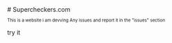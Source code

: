 <!DOCTYPE html>
<html>
  <body>
    # Supercheckers.com
    <p style="font-size:10px;">This is a website i am devving
    Any issues and report it in the "issues" section</p>
    <p>try it <a href="https://rawcdn.githack.com/Yoyo398/Supercheckers.com/42ec063fc125a37b9d2563bc60af8865891e624e/Supercheckers.com%20-        %20Copy/Home/Checkers/Supercheckers%20base.html"here</a></p>
  </body>
  </html>
  
